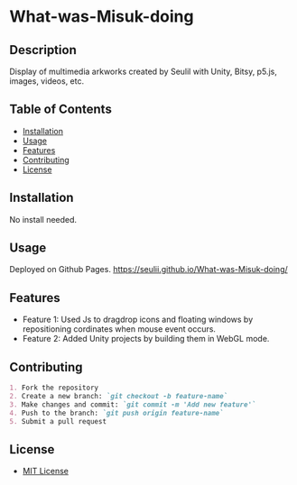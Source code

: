 # What-was-Misuk-doing

## Description

Display of multimedia arkworks created by Seulil with Unity, Bitsy, p5.js, images, videos, etc.

## Table of Contents

- [Installation](#installation)
- [Usage](#usage)
- [Features](#features)
- [Contributing](#contributing)
- [License](#license)

## Installation

No install needed.

## Usage

Deployed on Github Pages.
https://seulii.github.io/What-was-Misuk-doing/

## Features

- Feature 1: Used Js to dragdrop icons and floating windows by repositioning cordinates when mouse event occurs.
- Feature 2: Added Unity projects by building them in WebGL mode.

## Contributing

```markdown
1. Fork the repository
2. Create a new branch: `git checkout -b feature-name`
3. Make changes and commit: `git commit -m 'Add new feature'`
4. Push to the branch: `git push origin feature-name`
5. Submit a pull request
```

## License

- [MIT License](LICENSE)
